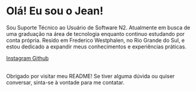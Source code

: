<h1>
  Olá! Eu sou o Jean! 
</h1>
<p>
  Sou Suporte Técnico ao Usuário de Software N2. Atualmente em busca de uma graduação na área de tecnologia enquanto continuo estudando por conta própria.
  Resido em Frederico Westphalen, no Rio Grande do Sul, e estou dedicado a expandir meus conhecimentos e experiências práticas.  
</p>
<div>
  <a href="https://www.instagram.com/_jeandq/" target="_blank"> Instagram </a> 
  <a href=""> Github </a>
</div>
<br>
<p> 
  Obrigado por visitar meu README! Se tiver alguma dúvida ou quiser conversar, sinta-se à vontade para me contatar.
</p>
